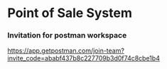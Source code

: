 # Point of Sale System

### Invitation for postman workspace



https://app.getpostman.com/join-team?invite_code=ababf437b8c227709b3d0f74c8cbe1b4